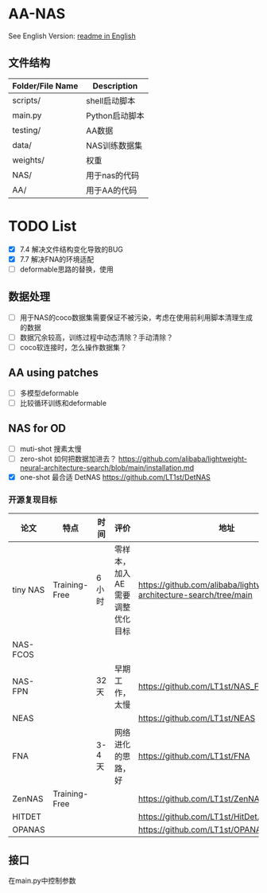 # AA-NAS
See English Version: [readme in English](./markdown_EN.md)
## 文件结构
| Folder/File Name | Description |
|------------------|-------------|
| scripts/         | shell启动脚本   |
| main.py          | Python启动脚本  |
| testing/         | AA数据        |
| data/            | NAS训练数据集    |
| weights/         | 权重          |
| NAS/             | 用于nas的代码    |   
| AA/              | 用于AA的代码     |

# TODO List
- [x] 7.4 解决文件结构变化导致的BUG
- [x] 7.7 解决FNA的环境适配
- [ ] deformable思路的替换，使用

## 数据处理
- [ ]  用于NAS的coco数据集需要保证不被污染，考虑在使用前利用脚本清理生成的数据
- [ ]  数据冗余较高，训练过程中动态清除？手动清除？
- [ ]  coco软连接时，怎么操作数据集？

## AA using patches
- [ ]  多模型deformable
- [ ]  比较循环训练和deformable

## NAS for OD
- [ ]  muti-shot 搜素太慢  
- [ ]  zero-shot 如何把数据加进去？ https://github.com/alibaba/lightweight-neural-architecture-search/blob/main/installation.md
- [x]  one-shot 最合适 DetNAS https://github.com/LT1st/DetNAS

### 开源复现目标
| 论文      | 特点           | 时间   | 评价               | 地址                                                                        |
|-----------|----------------|------|------------------|-----------------------------------------------------------------------------|
| tiny NAS  | Training-Free  | 6小时  | 零样本，加入AE需要调整优化目标 | https://github.com/alibaba/lightweight-neural-architecture-search/tree/main |
| NAS-FCOS  |                |      |                  |                                                                             |
| NAS-FPN   |                | 32天  | 早期工作，太慢          | https://github.com/LT1st/NAS_FPN_Tensorflow                                 |
| NEAS      |                |      |                  | https://github.com/LT1st/NEAS                                               |
| FNA       |                | 3-4天 | 网络进化的思路，好        | https://github.com/LT1st/FNA                                                |
| ZenNAS    |       Training-Free         |      |                  | https://github.com/LT1st/ZenNAS                                             |
| HITDET    |                |      |                  | https://github.com/LT1st/HitDet.pytorch                                     |
| OPANAS    |                |      |                  | https://github.com/LT1st/OPANAS                                             |

## 接口
在main.py中控制参数